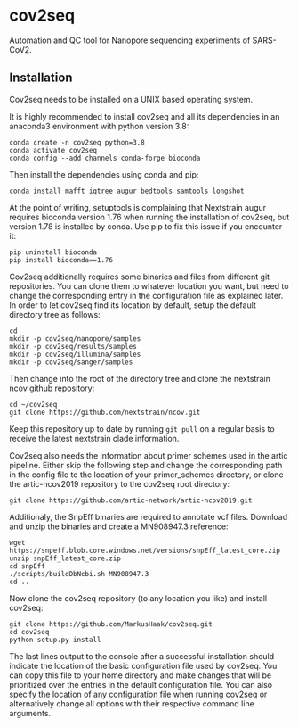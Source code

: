 # cov2seq

Automation and QC tool for Nanopore sequencing experiments of SARS-CoV2.

## Installation

Cov2seq needs to be installed on a UNIX based operating system.

It is highly recommended to install cov2seq and all its dependencies in an anaconda3 environment with python version 3.8:

```
conda create -n cov2seq python=3.8
conda activate cov2seq
conda config --add channels conda-forge bioconda
```

Then install the dependencies using conda and pip:

```
conda install mafft iqtree augur bedtools samtools longshot
```

At the point of writing, setuptools is complaining that Nextstrain augur requires bioconda version 1.76 when running the installation of cov2seq, but version 1.78 is installed by conda. Use pip to fix this issue if you encounter it:

```
pip uninstall bioconda
pip install bioconda==1.76
```

Cov2seq additionally requires some binaries and files from different git repositories. You can clone them to whatever location you want, but need to change the corresponding entry in the configuration file as explained later. In order to let cov2seq find its location by default, setup the default directory tree as follows:

```
cd
mkdir -p cov2seq/nanopore/samples
mkdir -p cov2seq/results/samples
mkdir -p cov2seq/illumina/samples
mkdir -p cov2seq/sanger/samples
```

Then change into the root of the directory tree and clone the nextstrain ncov github repository:

```
cd ~/cov2seq
git clone https://github.com/nextstrain/ncov.git
```

Keep this repository up to date by running ```git pull``` on a regular basis to receive the latest nextstrain clade information.

Cov2seq also needs the information about primer schemes used in the artic pipeline. Either skip the following step and change the corresponding path in the config file to the location of your primer_schemes directory, or clone the artic-ncov2019 repository to the cov2seq root directory:

```
git clone https://github.com/artic-network/artic-ncov2019.git
```

Additionaly, the SnpEff binaries are required to annotate vcf files. Download and unzip the binaries and create a MN908947.3 reference:

```
wget https://snpeff.blob.core.windows.net/versions/snpEff_latest_core.zip
unzip snpEff_latest_core.zip
cd snpEff
./scripts/buildDbNcbi.sh MN908947.3
cd ..
```

Now clone the cov2seq repository (to any location you like) and install cov2seq:

```
git clone https://github.com/MarkusHaak/cov2seq.git
cd cov2seq
python setup.py install
```

The last lines output to the console after a successful installation should indicate the location of the basic configuration file used by cov2seq. You can copy this file to your home directory and make changes that will be prioritized over the entries in the default configuration file. You can also specify the location of any configuration file when running cov2seq or alternatively change all options with their respective command line arguments.
